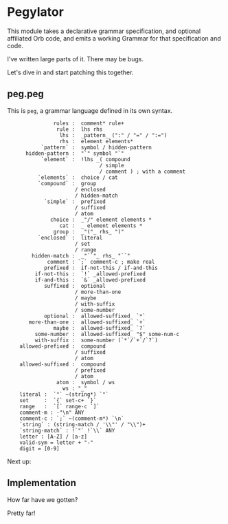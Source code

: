 # Pegylator


This module takes a declarative grammar specification, and optional affiliated
Orb code, and emits a working Grammar for that specification and code.


I've written large parts of it.  There may be bugs.


Let's dive in and start patching this together.


## peg.peg

This is ``peg``, a grammar language defined in its own syntax.

```peg
               rules :  comment* rule+
                rule :  lhs rhs
                 lhs :  _pattern_ (":" / "=" / ":=")
                 rhs :  element elements*
           `pattern` :  symbol / hidden-pattern
      hidden-pattern :  "`" symbol "`"
           `element` :  !lhs _( compound
                              / simple
                              / comment ) ; with a comment
          `elements` :  choice / cat
          `compound` :  group
                      / enclosed
                      / hidden-match
            `simple` :  prefixed
                      / suffixed
                      / atom
              choice :  _"/" element elements *
                 cat :  _ element elements *
               group :  _"("_ rhs_ ")"
          `enclosed` :  literal
                      / set
                      / range
        hidden-match :  _"``"_ rhs_ "``"
             comment : `;` comment-c ; make real
            prefixed :  if-not-this / if-and-this
         if-not-this :  `!` _allowed-prefixed
         if-and-this :  `&` _allowed-prefixed
            suffixed :  optional
                      / more-than-one
                      / maybe
                      / with-suffix
                      / some-number
            optional :  allowed-suffixed_ `*`
       more-than-one :  allowed-suffixed_ `+`
               maybe :  allowed-suffixed_ `?`
         some-number :  allowed-suffixed_ "$" some-num-c
         with-suffix :  some-number (`*`/`+`/`?`)
    allowed-prefixed :  compound
                      / suffixed
                      / atom
    allowed-suffixed :  compound
                      / prefixed
                      / atom
                atom :  symbol / ws
                  ws : "_"
    literal :  `"` ~(string*) `"`
    set     :  `{` set-c+ `}`
    range   :  `[` range-c `]`
    comment-m : -"\n" ANY
    comment-c : `;` ~(comment-m*) `\n`
    `string` : (string-match / '\\"' / "\\")+
    `string-match` : !`"` !`\\` ANY
    letter : [A-Z] / [a-z]
    valid-sym = letter + "-"
    digit = [0-9]
```

Next up:


## Implementation

How far have we gotten?


Pretty far!
